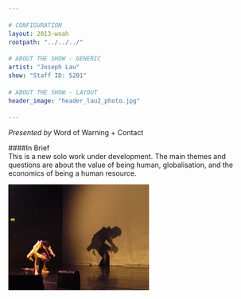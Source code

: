 ```yaml
---

# CONFIGURATION
layout: 2013-woah
rootpath: "../../../"

# ABOUT THE SHOW - GENERIC
artist: "Joseph Lau"
show: "Staff ID: 5201"

# ABOUT THE SHOW - LAYOUT
header_image: "header_lau2_photo.jpg"

---
```

*Presented by* Word of Warning + Contact
        
####In Brief    
This is a new solo work under development. The main themes and questions are about the value of being human, globalisation, and the economics of being a human resource.         
        
![Joseph Lau](joe.jpg)

